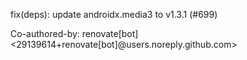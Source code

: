 fix(deps): update androidx.media3 to v1.3.1 (#699)

Co-authored-by: renovate[bot] <29139614+renovate[bot]@users.noreply.github.com>
